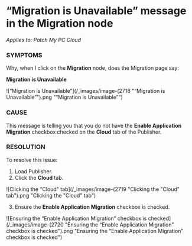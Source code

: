 # “Migration is Unavailable” message in the Migration node

_Applies to: Patch My PC Cloud_

### SYMPTOMS

Why, when I click on the **Migration** node, does the Migration page say:

**Migration is Unavailable**

![“Migration is Unavailable”](/_images/image-(2718 "“Migration is Unavailable”").png "“Migration is Unavailable”")

### CAUSE

This message is telling you that you do not have the **Enable Application Migration** checkbox checked on the **Cloud** tab of the Publisher.

### RESOLUTION

To resolve this issue:

1. Load Publisher.
2. Click the **Cloud** tab.

![Clicking the &#x22;Cloud&#x22; tab](/_images/image-(2719 "Clicking the &#x22;Cloud&#x22; tab").png "Clicking the &#x22;Cloud&#x22; tab")

3. Ensure the **Enable Application Migration** checkbox is checked.

![Ensuring the “Enable Application Migration” checkbox is checked](/_images/image-(2720 "Ensuring the “Enable Application Migration” checkbox is checked").png "Ensuring the “Enable Application Migration” checkbox is checked")